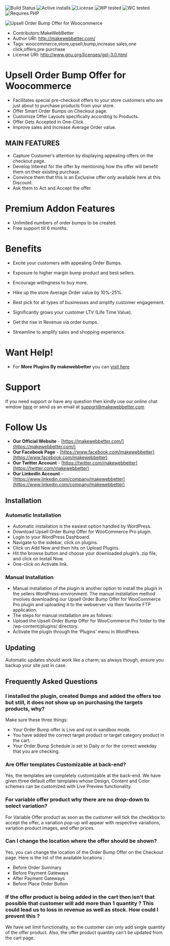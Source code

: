 ![Build Status](https://img.shields.io/travis/twbs/bootstrap/master.svg) ![Active installs](https://img.shields.io/badge/Active-1000%2B-brightgreen) ![License](https://img.shields.io/badge/License-GPLv3%20or%20later-yellowgreen) ![WP tested](https://img.shields.io/badge/WP%20tested-5.5.1-brightgreen) ![WC tested](https://img.shields.io/badge/WC%20tested-4.5.0-brightgreen) ![Requires PHP](https://img.shields.io/badge/Requires%20PHP-5.6-blue)

![Upsell Order Bump Offer for Woocommerce](https://mwblive-0obrejwqde.netdna-ssl.com/wp-content/uploads/2019/06/bump-offer-thumbnail.png)
* Contributors:MakeWebBetter
* Author URI: http://makewebbetter.com/
* Tags: woocommerce,store,upsell,bump,increase sales,one click,offers,pre purchase
* License URI: http://www.gnu.org/licenses/gpl-3.0.html

# Upsell Order Bump Offer for Woocommerce

* Facilitates special pre-checkout offers to your store customers who are just about to purchase products from your store.
* Offer Smart Order Bumps on Checkout page.
* Customize Offer Layouts specifically according to Products.
* Offer Gets Accepted in One-Click.
* Improve sales and Increase Average Order value.

## MAIN FEATURES

* Capture Customer’s attention by displaying appealing offers on the checkout page.
* Develop Interest for the offer by mentioning how the offer will benefit them on their existing purchase.
* Convince them that this is an Exclusive offer only available here at this Discount.
* Ask them to Act and Accept the offer.


# Premium Addon Features 

* Unlimited numbers of order bumps to be created.
* Free support till 6 months.

# Benefits 

* Excite your customers with appealing Order Bumps.

* Exposure to higher margin bump product and best sellers.

* Encourage willingness to buy more.

* Hike up the store Average Order value by 10%-25%.

* Best pick for all types of businesses and amplify customer engagement.

* Significantly grows your customer LTV (Life Time Value).

* Get the rise in Revenue via order bumps.

* Streamline to amplify sales and shopping experience.


# Want Help!

* For **More Plugins By makewebbetter** you can [visit here](https://makewebbetter.com/store/)


# Support 

If you need support or have any question then kindly use our online chat window [here](https://makewebbetter.com/) or send us an email at [support@makewebbetter.com](mailto:support@makewebbetter.com)

# Follow Us 

* **Our Official Website** - [https://makewebbetter.com/](https://makewebbetter.com/) 
* **Our Facebook Page** - [https://www.facebook.com/makewebbetter](https://www.facebook.com/makewebbetter)
* **Our Twitter Account** - [https://twitter.com/makewebbetter](https://twitter.com/makewebbetter)
* **Our LinkedIn Account** - [https://www.linkedin.com/company/makewebbetter](https://www.linkedin.com/company/makewebbetter)


## Installation 

### Automatic Installation

* Automatic installation is the easiest option handled by WordPress.
* Download Upsell Order Bump Offer for WooCommerce Pro plugin.
* Login to your WordPress Dashboard.
* Navigate to the sidebar, click on plugins.
* Click on Add New and then hits on Upload Plugins.
* Hit the browse button and choose your downloaded plugin’s .zip file, and click on Install Now.
* One-click on  Activate link.

### Manual Installation

* Manual installation of the plugin is another option to install the plugin in the sellers WordPress-environment. The manual installation method involves downloading our Upsell Order Bump Offer for WooCommerce Pro plugin and uploading it to the webserver via their favorite FTP application.
* The steps for manual installation are as follows:
* Upload the Upsell Order Bump Offer for WooCommerce Pro folder to the /wp-content/plugins/ directory.
* Activate the plugin through the ‘Plugins’ menu in WordPress.

## Updating 

Automatic updates should work like a charm; as always though, ensure you backup your site just in case.

## Frequently Asked Questions

### I installed the plugin, created Bumps and added the offers too but still, it does not show up on purchasing the targets products, why?

Make sure these three things:

* Your Order Bump offer is Live and not in sandbox mode.
* You have added the correct target product or target category product in the cart.
* Your Order Bump Schedule is set to Daily or for the correct weekday that you are checking.

### Are Offer templates Customizable at back-end?

Yes, the templates are completely customizable at the back-end. We have given three default offer templates whose Design, Content and Color schemes can be customized with Live Preview functionality.

### For variable offer product why there are no drop-down to select variation?

For Variable Offer product as soon as the customer will tick the checkbox to accept the offer, a variation pop-up will appear with respective variations, variation product images, and offer prices.

### Can I change the location where the offer should be shown?

Yes, you can change the location of the Order Bump Offer on the Checkout page. Here is the list of the available locations :

* Before Order Summary
* Before Payment Gateways
* After Payment Gateways
* Before Place Order Button

### If the offer product is being added in the cart then isn't that possible that customer will add more than 1 quantity ? This could lead us to loss in revenue as well as stock. How could I prevent this ?

We have set limit functionality, so the customer can only add single quantity of the offer product. Also, the offer product quantity can't be updated from the cart page.